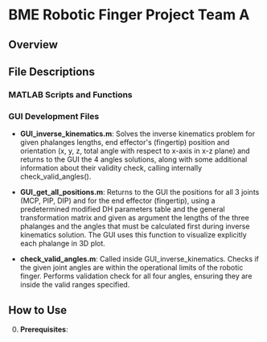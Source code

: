 # BME Robotic Finger Project Team A

## Overview


## File Descriptions

### MATLAB Scripts and Functions


### GUI Development Files
 
- **GUI_inverse_kinematics.m**: Solves the inverse kinematics problem for given phalanges lengths, end effector's (fingertip) position and orientation (x, y, z, total angle with respect to x-axis in x-z plane) and returns to the GUI the 4 angles solutions, along with some additional information about their validity check, calling internally check_valid_angles().
  
- **GUI_get_all_positions.m**: Returns to the GUI the positions for all 3 joints (MCP, PIP, DIP) and for the end effector (fingertip), using a predetermined modified DH parameters table and the general transformation matrix and given as
 argument the lengths of the three phalanges and the angles that must be calculated first during inverse kinematics solution. The GUI uses this
 function to visualize explicitly each phalange in 3D plot.

- **check_valid_angles.m**: Called inside GUI_inverse_kinematics. Checks if the given joint angles are within the operational limits of the robotic finger. Performs validation check for all four angles, ensuring they are inside the valid ranges specified.


## How to Use

0. **Prerequisites**:  